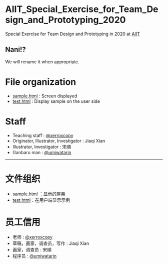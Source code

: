 # AIIT_Special_Exercise_for_Team_Design_and_Prototyping_2020
Special Exercise for Team Design and Prototyping in 2020 at [AIIT](https://aiit.ac.jp)

## Nani!?
We will rename it when appropriate.

# File organization
- [sample.html](https://umiwatarin.github.io/AIIT_Special_Exercise_for_Team_Design_and_Prototyping_2020/sample.html) : Screen displayed
- [test.html](https://umiwatarin.github.io/AIIT_Special_Exercise_for_Team_Design_and_Prototyping_2020/test.html) : Display sample on the user side

# Staff
- Teaching staff : [@xerroxcopy](https://github.com/xerroxcopy)
- Originator, Illustrator, Investigator : Jiaqi Xian
- Illustrator, Investigator : 宋順
- Ganbaru man : [@umiwatarin](https://github.com/umiwatarin)

---

# 文件组织
- [sample.html](https://umiwatarin.github.io/AIIT_Special_Exercise_for_Team_Design_and_Prototyping_2020/sample.html) ：显示的屏幕
- [test.html](https://umiwatarin.github.io/AIIT_Special_Exercise_for_Team_Design_and_Prototyping_2020/test.html)：在用户端显示示例

# 员工信用
- 老师 : [@xerroxcopy](https://github.com/xerroxcopy)
- 草稿，画家，调查员，写作 : Jiaqi Xian
- 画家，调查员 : 宋順
- 程序员 : [@umiwatarin](https://github.com/umiwatarin)